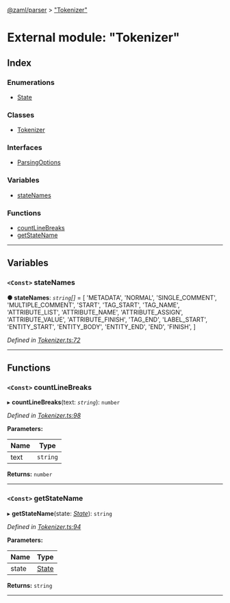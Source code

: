 [@zaml/parser](../README.md) > ["Tokenizer"](../modules/_tokenizer_.md)

# External module: "Tokenizer"

## Index

### Enumerations

* [State](../enums/_tokenizer_.state.md)

### Classes

* [Tokenizer](../classes/_tokenizer_.tokenizer.md)

### Interfaces

* [ParsingOptions](../interfaces/_tokenizer_.parsingoptions.md)

### Variables

* [stateNames](_tokenizer_.md#statenames)

### Functions

* [countLineBreaks](_tokenizer_.md#countlinebreaks)
* [getStateName](_tokenizer_.md#getstatename)

---

## Variables

<a id="statenames"></a>

### `<Const>` stateNames

**● stateNames**: *`string`[]* =  [
  'METADATA',
  'NORMAL',
  'SINGLE_COMMENT',
  'MULTIPLE_COMMENT',
  'START',
  'TAG_START',
  'TAG_NAME',
  'ATTRIBUTE_LIST',
  'ATTRIBUTE_NAME',
  'ATTRIBUTE_ASSIGN',
  'ATTRIBUTE_VALUE',
  'ATTRIBUTE_FINISH',
  'TAG_END',
  'LABEL_START',
  'ENTITY_START',
  'ENTITY_BODY',
  'ENTITY_END',
  'END',
  'FINISH',
]

*Defined in [Tokenizer.ts:72](https://github.com/nexushubs/zaml-lang/blob/9076d84/packages/zaml-parser/src/Tokenizer.ts#L72)*

___

## Functions

<a id="countlinebreaks"></a>

### `<Const>` countLineBreaks

▸ **countLineBreaks**(text: *`string`*): `number`

*Defined in [Tokenizer.ts:98](https://github.com/nexushubs/zaml-lang/blob/9076d84/packages/zaml-parser/src/Tokenizer.ts#L98)*

**Parameters:**

| Name | Type |
| ------ | ------ |
| text | `string` |

**Returns:** `number`

___
<a id="getstatename"></a>

### `<Const>` getStateName

▸ **getStateName**(state: *[State](../enums/_tokenizer_.state.md)*): `string`

*Defined in [Tokenizer.ts:94](https://github.com/nexushubs/zaml-lang/blob/9076d84/packages/zaml-parser/src/Tokenizer.ts#L94)*

**Parameters:**

| Name | Type |
| ------ | ------ |
| state | [State](../enums/_tokenizer_.state.md) |

**Returns:** `string`

___

